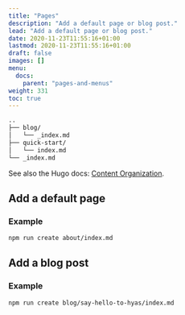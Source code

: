```yaml
---
title: "Pages"
description: "Add a default page or blog post."
lead: "Add a default page or blog post."
date: 2020-11-23T11:55:16+01:00
lastmod: 2020-11-23T11:55:16+01:00
draft: false
images: []
menu:
  docs:
    parent: "pages-and-menus"
weight: 331
toc: true
---
```


```bash
..
├── blog/
│   └── _index.md
├── quick-start/
│   └── index.md
└── _index.md
```

See also the Hugo docs: [Content Organization](https://gohugo.io/content-management/organization/).

## Add a default page

### Example

```bash
npm run create about/index.md
```

## Add a blog post

### Example

```bash
npm run create blog/say-hello-to-hyas/index.md
```
